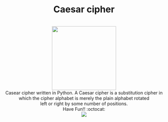 <div style="text-align:center;">
<h1>Caesar cipher</h1><br>
<img src="https://makellum.github.io/Secret-Message/Image/decoder.jpg" width="200" height="200"><br>
Casear cipher written in Python.
A Caesar cipher is a substitution cipher in<br>
which the cipher alphabet is merely the plain alphabet rotated<br>
left or right by some number of positions.<br>
Have Fun!! :octocat:<br>
<img src="https://makellum.github.io/Secret-Message/Image/secretmessage.gif"><br>
</div>
